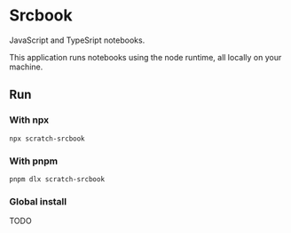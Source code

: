 # Srcbook

JavaScript and TypeSript notebooks.

This application runs notebooks using the node runtime, all locally on your machine.

## Run

### With npx

```
npx scratch-srcbook
```

### With pnpm

```
pnpm dlx scratch-srcbook
```

### Global install

TODO
